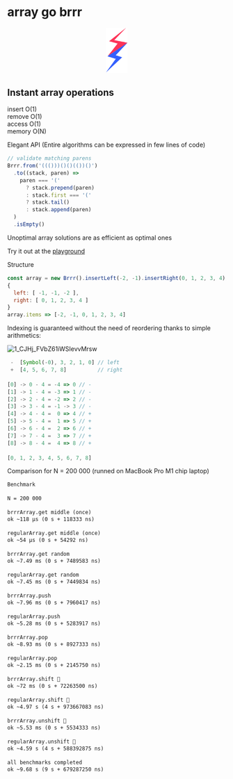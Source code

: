 # array go brrr

<p align="center">
<img width="50" src="./playground/assets/images/logo.svg"/>
</p>

## Instant array operations

insert O(1)  
remove O(1)  
access O(1)  
memory O(N)

Elegant API (Entire algorithms can be expressed in few lines of code)

```js
// validate matching parens
Brrr.from('((()))()()(())()')
  .to((stack, paren) =>
    paren === '('
      ? stack.prepend(paren)
      : stack.first === '('
      ? stack.tail()
      : stack.append(paren)
  )
  .isEmpty()
```

Unoptimal array solutions are as efficient as optimal ones

Try it out at the [playground](https://at-290690.github.io/brrr/)

Structure

```js
const array = new Brrr().insertLeft(-2, -1).insertRight(0, 1, 2, 3, 4);
{
  left: [ -1, -1, -2 ],
  right: [ 0, 1, 2, 3, 4 ]
}
array.items => [-2, -1, 0, 1, 2, 3, 4]
```

Indexing is guaranteed without the need of reordering thanks to simple arithmetics:

![1_CJHj_FVbZ61iWSIevvMrsw](https://user-images.githubusercontent.com/88512646/189848001-5274f5bf-200d-46e3-80df-25c5718bfc4a.gif)

```js
 -  [Symbol(-0), 3, 2, 1, 0] // left
 +  [4, 5, 6, 7, 8]          // right

[0] -> 0 - 4 = -4 => 0 // -
[1] -> 1 - 4 = -3 => 1 // -
[2] -> 2 - 4 = -2 => 2 // -
[3] -> 3 - 4 = -1 -> 3 // -
[4] -> 4 - 4 =  0 => 4 // +
[5] -> 5 - 4 =  1 => 5 // +
[6] -> 6 - 4 =  2 => 6 // +
[7] -> 7 - 4 =  3 => 7 // +
[8] -> 8 - 4 =  4 => 8 // +

[0, 1, 2, 3, 4, 5, 6, 7, 8]
```

Comparison for N = 200 000 (runned on MacBook Pro M1 chip laptop)

```
Benchmark

N = 200 000

brrrArray.get middle (once)
ok ~118 μs (0 s + 118333 ns)

regularArray.get middle (once)
ok ~54 μs (0 s + 54292 ns)

brrrArray.get random
ok ~7.49 ms (0 s + 7489583 ns)

regularArray.get random
ok ~7.45 ms (0 s + 7449834 ns)

brrrArray.push
ok ~7.96 ms (0 s + 7960417 ns)

regularArray.push
ok ~5.28 ms (0 s + 5283917 ns)

brrrArray.pop
ok ~8.93 ms (0 s + 8927333 ns)

regularArray.pop
ok ~2.15 ms (0 s + 2145750 ns)

brrrArray.shift 🚀
ok ~72 ms (0 s + 72263500 ns)

regularArray.shift 🐌
ok ~4.97 s (4 s + 973667083 ns)

brrrArray.unshift 🚀
ok ~5.53 ms (0 s + 5534333 ns)

regularArray.unshift 🐌
ok ~4.59 s (4 s + 588392875 ns)

all benchmarks completed
ok ~9.68 s (9 s + 679287250 ns)
```
